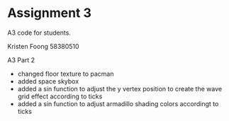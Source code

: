 # Assignment 3

A3 code for students.


Kristen Foong
58380510

A3 Part 2 
- changed floor texture to pacman
- added space skybox
- added a sin function to adjust the y vertex position to create the wave grid effect according to ticks
- added a sin function to adjust armadillo shading colors accordingt to ticks
